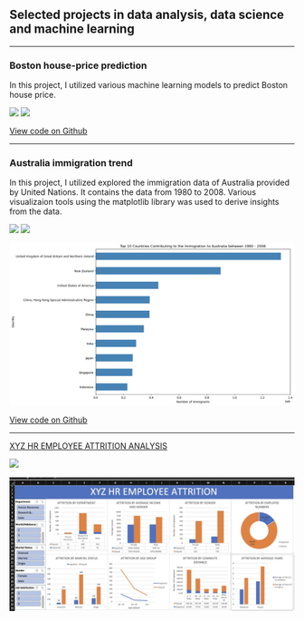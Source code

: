 ## Selected projects in data analysis, data science and machine learning

---

### Boston house-price prediction
In this project, I utilized various machine learning models to predict Boston house price.

[![](https://img.shields.io/badge/Python-white?logo=Python)](#) [![](https://img.shields.io/badge/Jupyter-white?logo=Jupyter)](#)

[View code on Github](https://github.com/sakiruadebayo/Boston-Housing)

---
### Australia immigration trend
In this project, I utilized explored the immigration data of Australia provided by United Nations. It contains the data from 1980 to 2008. Various visualizaion tools using the matplotlib library was used to derive insights from the data.

[![](https://img.shields.io/badge/Python-white?logo=Python)](#) [![](https://img.shields.io/badge/Jupyter-white?logo=Jupyter)](#)

<img src="images/immigration trend.png?raw=true"/>

[View code on Github](https://github.com/sakiruadebayo/Austaralia_Migration/tree/main)

---
[XYZ HR EMPLOYEE ATTRITION ANALYSIS](https://medium.com/@sakiruadebayo1486/xyz-company-employee-attrition-analysis-project-f9ff5bbfd2ee)

[![](https://img.shields.io/badge/Excel-darkgreen?logo=Excel)](#)

<img src="images/Image 19-08-2023 at 22.44.jpeg?raw=true"/>







<!-- Remove above link if you don't want to attibute -->
